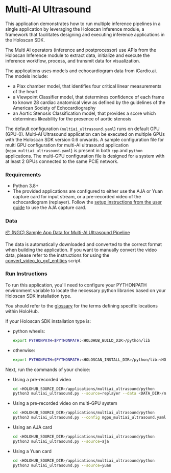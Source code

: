 # Multi-AI Ultrasound

This application demonstrates how to run multiple inference pipelines in a single application by leveraging the Holoscan Inference module, a framework that facilitates designing and executing inference applications in the Holoscan SDK.

The Multi AI operators (inference and postprocessor) use APIs from the Holoscan Inference module to extract data, initialize and execute the inference workflow, process, and transmit data for visualization.

The applications uses models and echocardiogram data from iCardio.ai. The models include:
- a Plax chamber model, that identifies four critical linear measurements of the heart
- a Viewpoint Classifier model, that determines confidence of each frame to known 28 cardiac anatomical view as defined by the guidelines of the American Society of Echocardiography
- an Aortic Stenosis Classification model, that provides a score which determines likeability for the presence of aortic stenosis

The default configuration (`multiai_ultrasound.yaml`) runs on default GPU (GPU-0). Multi-AI Ultrasound application can be executed on multiple GPUs with the Holoscan SDK version 0.6 onwards. A sample configuration file for multi GPU configuration for multi-AI ultrasound application (`mgpu_multiai_ultrasound.yaml`) is present in both `cpp` and `python` applications. The multi-GPU configuration file is designed for a system with at least 2 GPUs connected to the same PCIE network.

### Requirements

- Python 3.8+
- The provided applications are configured to either use the AJA or Yuan capture card for input stream, or a pre-recorded video of the echocardiogram (replayer). Follow the [setup instructions from the user guide](https://docs.nvidia.com/holoscan/sdk-user-guide/aja_setup.html) to use the AJA capture card.

### Data

[📦️ (NGC) Sample App Data for Multi-AI Ultrasound Pipeline](https://catalog.ngc.nvidia.com/orgs/nvidia/teams/clara-holoscan/resources/holoscan_multi_ai_ultrasound_sample_data)

The data is automatically downloaded and converted to the correct format when building the application.
If you want to manually convert the video data, please refer to the instructions for using the [convert_video_to_gxf_entities](https://github.com/nvidia-holoscan/holoscan-sdk/tree/main/scripts#convert_video_to_gxf_entitiespy) script.

### Run Instructions

To run this application, you'll need to configure your PYTHONPATH environment variable to locate the
necessary python libraries based on your Holoscan SDK installation type.

You should refer to the [glossary](../../README.md#Glossary) for the terms defining specific locations within HoloHub.

If your Holoscan SDK installation type is:

* python wheels:

  ```bash
  export PYTHONPATH=$PYTHONPATH:<HOLOHUB_BUILD_DIR>/python/lib
  ```

* otherwise:

  ```bash
  export PYTHONPATH=$PYTHONPATH:<HOLOSCAN_INSTALL_DIR>/python/lib:<HOLOHUB_BUILD_DIR>/python/lib
  ```

Next, run the commands of your choice:

* Using a pre-recorded video
    ```bash
    cd <HOLOHUB_SOURCE_DIR>/applications/multiai_ultrasound/python
    python3 multiai_ultrasound.py --source=replayer --data <DATA_DIR>/multiai_ultrasound
    ```

* Using a pre-recorded video on multi-GPU system
    ```bash
    cd <HOLOHUB_SOURCE_DIR>/applications/multiai_ultrasound/python
    python3 multiai_ultrasound.py --config mgpu_multiai_ultrasound.yaml --source=replayer --data <DATA_DIR>/multiai_ultrasound
    ```

* Using an AJA card
    ```bash
    cd <HOLOHUB_SOURCE_DIR>/applications/multiai_ultrasound/python
    python3 multiai_ultrasound.py --source=aja
    ```

* Using a Yuan card
    ```bash
    cd <HOLOHUB_SOURCE_DIR>/applications/multiai_ultrasound/python
    python3 multiai_ultrasound.py --source=yuan
    ```
